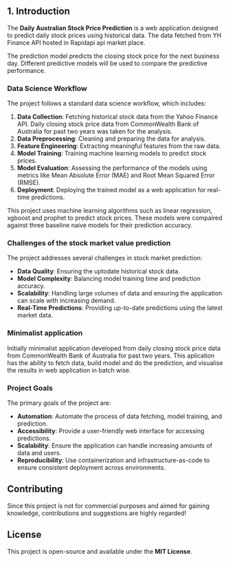 ## **1. Introduction**

The **Daily Australian Stock Price Prediction** is a web application designed to predict daily stock prices using historical data. The data fetched from YH Finance API hosted in Rapidapi api market place. 

The prediction model predicts the closing stock price for the next business day. Different predictive models will be used to compare the predictive performance.

### **Data Science Workflow**
The project follows a standard data science workflow, which includes:
1. **Data Collection**: Fetching historical stock data from the Yahoo Finance API. Daily closing stock price data from CommonWealth Bank of Australia for     past two years was taken for the analysis.
2. **Data Preprocessing**: Cleaning and preparing the data for analysis.
3. **Feature Engineering**: Extracting meaningful features from the raw data.
4. **Model Training**: Training machine learning models to predict stock prices.
5. **Model Evaluation**: Assessing the performance of the models using metrics like Mean Absolute Error (MAE) and Root Mean Squared Error (RMSE).
6. **Deployment**: Deploying the trained model as a web application for real-time predictions.


This project uses machine learning algorithms such as linear regression, xgboost and prophet to predict stock prices. These models were compaired against three baseline naive models for their prediction accuracy.

### **Challenges of the stock market value prediction**
The project addresses several challenges in stock market prediction:
- **Data Quality**: Ensuring the uptodate historical stock data.
- **Model Complexity**: Balancing model training time and prediction accuracy.
- **Scalability**: Handling large volumes of data and ensuring the application can scale with increasing demand.
- **Real-Time Predictions**: Providing up-to-date predictions using the latest market data.

### Minimalist application

Initially minimalist application developed from daily closing stock price data from CommonWealth Bank of Australia for past two years. This aplication has the ability to fetch data, build model and do the prediction, and visualise the results in web application in batch wise.


### **Project Goals**
The primary goals of the project are:
- **Automation**: Automate the process of data fetching, model training, and prediction.
- **Accessibility**: Provide a user-friendly web interface for accessing predictions.
- **Scalability**: Ensure the application can handle increasing amounts of data and users.
- **Reproducibility**: Use containerization and infrastructure-as-code to ensure consistent deployment across environments.

## **Contributing**
Since this project is not for commercial purposes and aimed for gaining knowledge, contributions and suggestions are highly regarded!

## **License**
This project is open-source and available under the **MIT License**.

